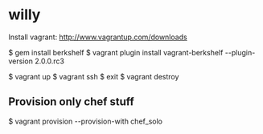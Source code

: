 willy
=====

Install vagrant: http://www.vagrantup.com/downloads

$ gem install berkshelf
$ vagrant plugin install vagrant-berkshelf --plugin-version 2.0.0.rc3

$ vagrant up
$ vagrant ssh
$ exit
$ vagrant destroy


## Provision only chef stuff

$ vagrant provision --provision-with chef_solo